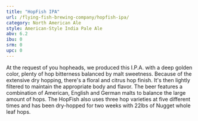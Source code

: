 ```yaml
---
title: "HopFish IPA"
url: /flying-fish-brewing-company/hopfish-ipa/
category: North American Ale
style: American-Style India Pale Ale
abv: 6.2
ibu: 0
srm: 0
upc: 0
---
```

At the request of you hopheads, we produced this I.P.A. with a deep golden color, plenty of hop bitterness balanced by malt sweetness. Because of the extensive dry hopping, there's a floral and citrus hop finish. It's then lightly filtered to maintain the appropriate body and flavor. The beer features a combination of American, English and German malts to balance the large amount of hops. The HopFish also uses three hop varieties at five different times and has been dry-hopped for two weeks with 22lbs of Nugget whole leaf hops.
